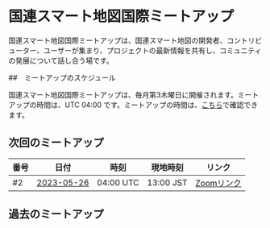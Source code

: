 # 国連スマート地図国際ミートアップ

国連スマート地図国際ミートアップは、国連スマート地図の開発者、コントリビューター、ユーザーが集まり、プロジェクトの最新情報を共有し、コミュニティの発展について話し合う場です。

##　ミートアップのスケジュール

国連スマート地図国際ミートアップは、毎月第3木曜日に開催されます。ミートアップの時間は、UTC 04:00 です。ミートアップの時間は、[こちら](https://www.timeanddate.com/worldclock/fixedtime.html?msg=UN+Smart+Maps+International+Meetup&iso=20230520T04&p1=1440&ah=1)で確認できます。

## 次回のミートアップ

|番号|日付|時刻|現地時刻|リンク|
|---|----|---|---|----|
| #2 | [2023-05-26](./2023-05-26.md) | 04:00 UTC | 13:00 JST| [Zoomリンク](https://ucla.zoom.us/meeting/register/tJcoc-mvrTovG920aIcgb-64RaKdVWKTb1Ik)|

## 過去のミートアップ

